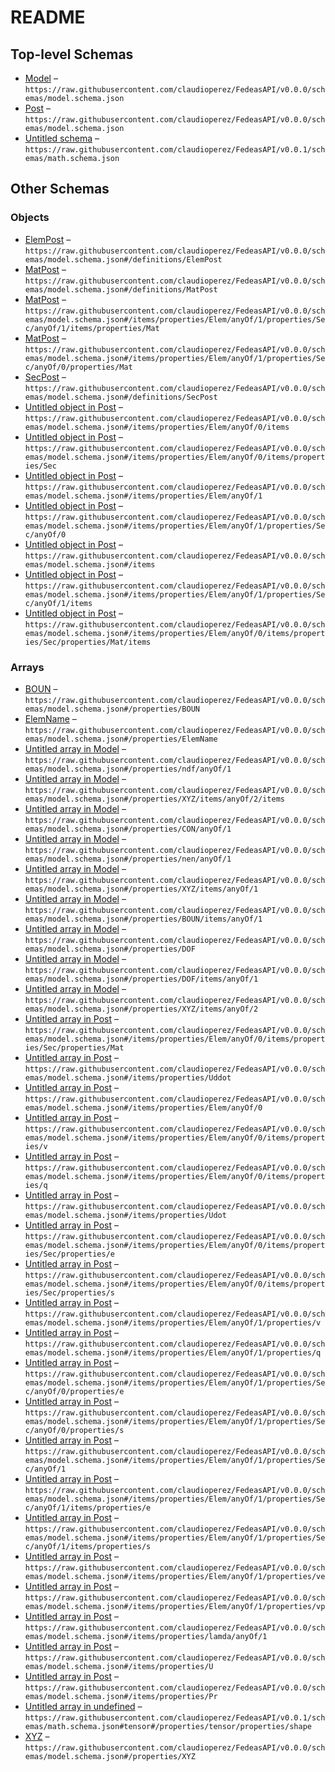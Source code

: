 # README

## Top-level Schemas

-   [Model](./model.md) – `https://raw.githubusercontent.com/claudioperez/FedeasAPI/v0.0.0/schemas/model.schema.json`
-   [Post](./post.md) – `https://raw.githubusercontent.com/claudioperez/FedeasAPI/v0.0.0/schemas/model.schema.json`
-   [Untitled schema](./math.md) – `https://raw.githubusercontent.com/claudioperez/FedeasAPI/v0.0.1/schemas/math.schema.json`

## Other Schemas

### Objects

-   [ElemPost](./post-definitions-elempost.md) – `https://raw.githubusercontent.com/claudioperez/FedeasAPI/v0.0.0/schemas/model.schema.json#/definitions/ElemPost`
-   [MatPost](./post-definitions-matpost.md) – `https://raw.githubusercontent.com/claudioperez/FedeasAPI/v0.0.0/schemas/model.schema.json#/definitions/MatPost`
-   [MatPost](./post-items-properties-elempost-anyof-1-properties-secpost-anyof-1-items-properties-matpost.md) – `https://raw.githubusercontent.com/claudioperez/FedeasAPI/v0.0.0/schemas/model.schema.json#/items/properties/Elem/anyOf/1/properties/Sec/anyOf/1/items/properties/Mat`
-   [MatPost](./post-items-properties-elempost-anyof-1-properties-secpost-anyof-0-properties-matpost.md) – `https://raw.githubusercontent.com/claudioperez/FedeasAPI/v0.0.0/schemas/model.schema.json#/items/properties/Elem/anyOf/1/properties/Sec/anyOf/0/properties/Mat`
-   [SecPost](./post-definitions-secpost.md) – `https://raw.githubusercontent.com/claudioperez/FedeasAPI/v0.0.0/schemas/model.schema.json#/definitions/SecPost`
-   [Untitled object in Post](./post-items-properties-elempost-anyof-0-items.md) – `https://raw.githubusercontent.com/claudioperez/FedeasAPI/v0.0.0/schemas/model.schema.json#/items/properties/Elem/anyOf/0/items`
-   [Untitled object in Post](./post-items-properties-elempost-anyof-0-items-properties-sec.md) – `https://raw.githubusercontent.com/claudioperez/FedeasAPI/v0.0.0/schemas/model.schema.json#/items/properties/Elem/anyOf/0/items/properties/Sec`
-   [Untitled object in Post](./post-items-properties-elempost-anyof-1.md) – `https://raw.githubusercontent.com/claudioperez/FedeasAPI/v0.0.0/schemas/model.schema.json#/items/properties/Elem/anyOf/1`
-   [Untitled object in Post](./post-items-properties-elempost-anyof-1-properties-secpost-anyof-0.md) – `https://raw.githubusercontent.com/claudioperez/FedeasAPI/v0.0.0/schemas/model.schema.json#/items/properties/Elem/anyOf/1/properties/Sec/anyOf/0`
-   [Untitled object in Post](./post-items.md) – `https://raw.githubusercontent.com/claudioperez/FedeasAPI/v0.0.0/schemas/model.schema.json#/items`
-   [Untitled object in Post](./post-items-properties-elempost-anyof-1-properties-secpost-anyof-1-items.md) – `https://raw.githubusercontent.com/claudioperez/FedeasAPI/v0.0.0/schemas/model.schema.json#/items/properties/Elem/anyOf/1/properties/Sec/anyOf/1/items`
-   [Untitled object in Post](./post-items-properties-elempost-anyof-0-items-properties-sec-properties-mat-items.md) – `https://raw.githubusercontent.com/claudioperez/FedeasAPI/v0.0.0/schemas/model.schema.json#/items/properties/Elem/anyOf/0/items/properties/Sec/properties/Mat/items`

### Arrays

-   [BOUN](./model-properties-boun.md) – `https://raw.githubusercontent.com/claudioperez/FedeasAPI/v0.0.0/schemas/model.schema.json#/properties/BOUN`
-   [ElemName](./model-properties-elemname.md) – `https://raw.githubusercontent.com/claudioperez/FedeasAPI/v0.0.0/schemas/model.schema.json#/properties/ElemName`
-   [Untitled array in Model](./model-properties-ndf-anyof-1.md) – `https://raw.githubusercontent.com/claudioperez/FedeasAPI/v0.0.0/schemas/model.schema.json#/properties/ndf/anyOf/1`
-   [Untitled array in Model](./model-properties-xyz-items-anyof-2-items.md) – `https://raw.githubusercontent.com/claudioperez/FedeasAPI/v0.0.0/schemas/model.schema.json#/properties/XYZ/items/anyOf/2/items`
-   [Untitled array in Model](./model-properties-con-anyof-1.md) – `https://raw.githubusercontent.com/claudioperez/FedeasAPI/v0.0.0/schemas/model.schema.json#/properties/CON/anyOf/1`
-   [Untitled array in Model](./model-properties-nen-anyof-1.md) – `https://raw.githubusercontent.com/claudioperez/FedeasAPI/v0.0.0/schemas/model.schema.json#/properties/nen/anyOf/1`
-   [Untitled array in Model](./model-properties-xyz-items-anyof-1.md) – `https://raw.githubusercontent.com/claudioperez/FedeasAPI/v0.0.0/schemas/model.schema.json#/properties/XYZ/items/anyOf/1`
-   [Untitled array in Model](./model-properties-boun-items-anyof-1.md) – `https://raw.githubusercontent.com/claudioperez/FedeasAPI/v0.0.0/schemas/model.schema.json#/properties/BOUN/items/anyOf/1`
-   [Untitled array in Model](./model-properties-dof.md "array with degree of freedom numbering") – `https://raw.githubusercontent.com/claudioperez/FedeasAPI/v0.0.0/schemas/model.schema.json#/properties/DOF`
-   [Untitled array in Model](./model-properties-dof-items-anyof-1.md) – `https://raw.githubusercontent.com/claudioperez/FedeasAPI/v0.0.0/schemas/model.schema.json#/properties/DOF/items/anyOf/1`
-   [Untitled array in Model](./model-properties-xyz-items-anyof-2.md) – `https://raw.githubusercontent.com/claudioperez/FedeasAPI/v0.0.0/schemas/model.schema.json#/properties/XYZ/items/anyOf/2`
-   [Untitled array in Post](./post-items-properties-elempost-anyof-0-items-properties-sec-properties-mat.md) – `https://raw.githubusercontent.com/claudioperez/FedeasAPI/v0.0.0/schemas/model.schema.json#/items/properties/Elem/anyOf/0/items/properties/Sec/properties/Mat`
-   [Untitled array in Post](./post-items-properties-uddot.md) – `https://raw.githubusercontent.com/claudioperez/FedeasAPI/v0.0.0/schemas/model.schema.json#/items/properties/Uddot`
-   [Untitled array in Post](./post-items-properties-elempost-anyof-0.md) – `https://raw.githubusercontent.com/claudioperez/FedeasAPI/v0.0.0/schemas/model.schema.json#/items/properties/Elem/anyOf/0`
-   [Untitled array in Post](./post-items-properties-elempost-anyof-0-items-properties-v.md) – `https://raw.githubusercontent.com/claudioperez/FedeasAPI/v0.0.0/schemas/model.schema.json#/items/properties/Elem/anyOf/0/items/properties/v`
-   [Untitled array in Post](./post-items-properties-elempost-anyof-0-items-properties-q.md) – `https://raw.githubusercontent.com/claudioperez/FedeasAPI/v0.0.0/schemas/model.schema.json#/items/properties/Elem/anyOf/0/items/properties/q`
-   [Untitled array in Post](./post-items-properties-udot.md) – `https://raw.githubusercontent.com/claudioperez/FedeasAPI/v0.0.0/schemas/model.schema.json#/items/properties/Udot`
-   [Untitled array in Post](./post-items-properties-elempost-anyof-0-items-properties-sec-properties-e.md) – `https://raw.githubusercontent.com/claudioperez/FedeasAPI/v0.0.0/schemas/model.schema.json#/items/properties/Elem/anyOf/0/items/properties/Sec/properties/e`
-   [Untitled array in Post](./post-items-properties-elempost-anyof-0-items-properties-sec-properties-s.md) – `https://raw.githubusercontent.com/claudioperez/FedeasAPI/v0.0.0/schemas/model.schema.json#/items/properties/Elem/anyOf/0/items/properties/Sec/properties/s`
-   [Untitled array in Post](./post-items-properties-elempost-anyof-1-properties-v.md) – `https://raw.githubusercontent.com/claudioperez/FedeasAPI/v0.0.0/schemas/model.schema.json#/items/properties/Elem/anyOf/1/properties/v`
-   [Untitled array in Post](./post-items-properties-elempost-anyof-1-properties-q.md) – `https://raw.githubusercontent.com/claudioperez/FedeasAPI/v0.0.0/schemas/model.schema.json#/items/properties/Elem/anyOf/1/properties/q`
-   [Untitled array in Post](./post-items-properties-elempost-anyof-1-properties-secpost-anyof-0-properties-e.md) – `https://raw.githubusercontent.com/claudioperez/FedeasAPI/v0.0.0/schemas/model.schema.json#/items/properties/Elem/anyOf/1/properties/Sec/anyOf/0/properties/e`
-   [Untitled array in Post](./post-items-properties-elempost-anyof-1-properties-secpost-anyof-0-properties-s.md) – `https://raw.githubusercontent.com/claudioperez/FedeasAPI/v0.0.0/schemas/model.schema.json#/items/properties/Elem/anyOf/1/properties/Sec/anyOf/0/properties/s`
-   [Untitled array in Post](./post-items-properties-elempost-anyof-1-properties-secpost-anyof-1.md) – `https://raw.githubusercontent.com/claudioperez/FedeasAPI/v0.0.0/schemas/model.schema.json#/items/properties/Elem/anyOf/1/properties/Sec/anyOf/1`
-   [Untitled array in Post](./post-items-properties-elempost-anyof-1-properties-secpost-anyof-1-items-properties-e.md) – `https://raw.githubusercontent.com/claudioperez/FedeasAPI/v0.0.0/schemas/model.schema.json#/items/properties/Elem/anyOf/1/properties/Sec/anyOf/1/items/properties/e`
-   [Untitled array in Post](./post-items-properties-elempost-anyof-1-properties-secpost-anyof-1-items-properties-s.md) – `https://raw.githubusercontent.com/claudioperez/FedeasAPI/v0.0.0/schemas/model.schema.json#/items/properties/Elem/anyOf/1/properties/Sec/anyOf/1/items/properties/s`
-   [Untitled array in Post](./post-items-properties-elempost-anyof-1-properties-ve.md) – `https://raw.githubusercontent.com/claudioperez/FedeasAPI/v0.0.0/schemas/model.schema.json#/items/properties/Elem/anyOf/1/properties/ve`
-   [Untitled array in Post](./post-items-properties-elempost-anyof-1-properties-vp.md) – `https://raw.githubusercontent.com/claudioperez/FedeasAPI/v0.0.0/schemas/model.schema.json#/items/properties/Elem/anyOf/1/properties/vp`
-   [Untitled array in Post](./post-items-properties-lamda-anyof-1.md) – `https://raw.githubusercontent.com/claudioperez/FedeasAPI/v0.0.0/schemas/model.schema.json#/items/properties/lamda/anyOf/1`
-   [Untitled array in Post](./post-items-properties-u.md) – `https://raw.githubusercontent.com/claudioperez/FedeasAPI/v0.0.0/schemas/model.schema.json#/items/properties/U`
-   [Untitled array in Post](./post-items-properties-pr.md) – `https://raw.githubusercontent.com/claudioperez/FedeasAPI/v0.0.0/schemas/model.schema.json#/items/properties/Pr`
-   [Untitled array in undefined](./math-properties-tensor-properties-shape.md) – `https://raw.githubusercontent.com/claudioperez/FedeasAPI/v0.0.1/schemas/math.schema.json#tensor#/properties/tensor/properties/shape`
-   [XYZ](./model-properties-xyz.md "array holding spacial coordinates of model nodes") – `https://raw.githubusercontent.com/claudioperez/FedeasAPI/v0.0.0/schemas/model.schema.json#/properties/XYZ`
